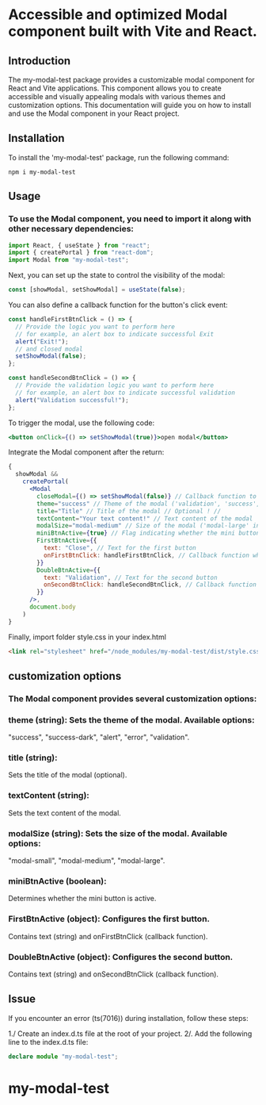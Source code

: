 # Accessible and optimized Modal component built with Vite and React.


## Introduction

The my-modal-test package provides a customizable modal component for React and Vite applications. This component allows you to create accessible and visually appealing modals with various themes and customization options. This documentation will guide you on how to install and use the Modal component in your React project.

## Installation

To install the 'my-modal-test' package, run the following command:

```shell
npm i my-modal-test
```

## Usage

### To use the Modal component, you need to import it along with other necessary dependencies:


```js
import React, { useState } from "react";
import { createPortal } from "react-dom";
import Modal from "my-modal-test";
```

Next, you can set up the state to control the visibility of the modal:

```js
const [showModal, setShowModal] = useState(false);
```

You can also define a callback function for the button's click event:

```js
const handleFirstBtnClick = () => {
  // Provide the logic you want to perform here
  // for example, an alert box to indicate successful Exit
  alert("Exit!");
  // and closed modal
  setShowModal(false);
};

const handleSecondBtnClick = () => {
  // Provide the validation logic you want to perform here
  // for example, an alert box to indicate successful validation
  alert("Validation successful!");
};
```

To trigger the modal, use the following code:

```jsx
<button onClick={() => setShowModal(true)}>open modal</button>
```

Integrate the Modal component after the return:

```jsx
{
  showModal &&
    createPortal(
      <Modal
        closeModal={() => setShowModal(false)} // Callback function to close the modal
        theme="success" // Theme of the modal ('validation', 'success', 'success-dark', 'alert', 'error')
        title="Title" // Title of the modal // Optional ! //
        textContent="Your text content!" // Text content of the modal
        modalSize="modal-medium" // Size of the modal ('modal-large' in this case)
        miniBtnActive={true} // Flag indicating whether the mini button is active // true or false
        FirstBtnActive={{
          text: "Close", // Text for the first button
          onFirstBtnClick: handleFirstBtnClick, // Callback function when the first button is clicked
        }}
        DoubleBtnActive={{
          text: "Validation", // Text for the second button
          onSecondBtnClick: handleSecondBtnClick, // Callback function when the second button is clicked
        }}
      />,
      document.body
    )
}
```
Finally, import folder style.css in your index.html

```html
<link rel="stylesheet" href="/node_modules/my-modal-test/dist/style.css" />
```

## customization options

### The Modal component provides several customization options:

### theme (string): Sets the theme of the modal. Available options: 
"success", "success-dark", "alert", "error", "validation".
### title (string): 
Sets the title of the modal (optional).
### textContent (string): 
Sets the text content of the modal.
### modalSize (string): Sets the size of the modal. Available options:
 "modal-small", "modal-medium", "modal-large".
### miniBtnActive (boolean): 
Determines whether the mini button is active.
### FirstBtnActive (object): Configures the first button. 
Contains text (string) and onFirstBtnClick (callback function).
### DoubleBtnActive (object): Configures the second button.
 Contains text (string) and onSecondBtnClick (callback function).

## Issue

If you encounter an error (ts(7016)) during installation, follow these steps:

1./ Create an index.d.ts file at the root of your project.
2/. Add the following line to the index.d.ts file:

```ts
declare module "my-modal-test";
```

# my-modal-test
